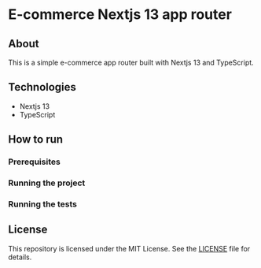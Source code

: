 # E-commerce Nextjs 13 app router

## About

This is a simple e-commerce app router built with Nextjs 13 and TypeScript.

## Technologies

- Nextjs 13
- TypeScript

## How to run

### Prerequisites

### Running the project

### Running the tests

## License

This repository is licensed under the MIT License. See the [LICENSE](/LICENSE) file for details.
